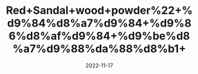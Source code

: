 ---
title: 'Red+Sandal+wood+powder%22+%d9%84%d8%a7%d9%84+%d9%86%d8%af%d9%84+%d9%be%d8%a7%d9%88%da%88%d8%b1+'
date: '2022-11-17' 
metatag: '' 
inventory: '0' 
draft: false 
# meta description 
shortDescripton: ''
description: 'Powder+%d9%be%d8%a7%d9%88%da%88%d8%b1'
longdescription: ''
tags: ''
brand: ''
subCategory: ''
unit: '10 gm-Pk'
sellCount: '0'
featured: True
# product Price
price: '300.0'
# Product Short Description
shortDescription: ''
productID: '3314390C-A547-ED11-996A-005056B3A416'
type: 'products'
category: 'Powder+%d9%be%d8%a7%d9%88%da%88%d8%b1' 
thumnailproduct: 'https://eraconnect.blob.core.windows.net/product-images/aminsaddiquidawakhana/024e4141-9333-4975-a9c3-0c7407efdb1e.webp' 
images:
  - image: 'https://eraconnect.blob.core.windows.net/product-images/aminsaddiquidawakhana/024e4141-9333-4975-a9c3-0c7407efdb1e.webp'  
Variants:
---
